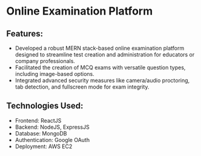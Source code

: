 # Online Examination Platform

## Features:
- Developed a robust MERN stack-based online examination platform designed to streamline test creation and administration for educators or company professionals.
- Facilitated the creation of MCQ exams with versatile question types, including image-based options.
- Integrated advanced security measures like camera/audio proctoring, tab detection, and fullscreen mode for exam integrity.

## Technologies Used:
- Frontend: ReactJS
- Backend: NodeJS, ExpressJS
- Database: MongoDB
- Authentication: Google OAuth
- Deployment: AWS EC2
